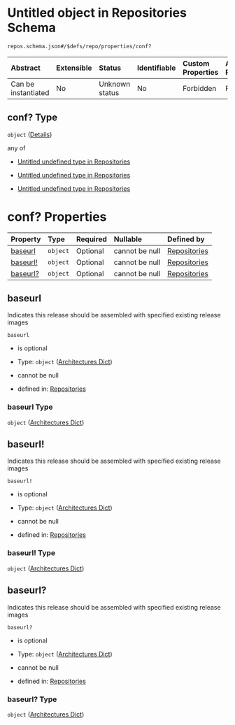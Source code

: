 # Untitled object in Repositories Schema

```txt
repos.schema.json#/$defs/repo/properties/conf?
```



| Abstract            | Extensible | Status         | Identifiable | Custom Properties | Additional Properties | Access Restrictions | Defined In                                                             |
| :------------------ | :--------- | :------------- | :----------- | :---------------- | :-------------------- | :------------------ | :--------------------------------------------------------------------- |
| Can be instantiated | No         | Unknown status | No           | Forbidden         | Forbidden             | none                | [repos.schema.json\*](../out/repos.schema.json "open original schema") |

## conf? Type

`object` ([Details](repos-defs-repo-properties-conf.md))

any of

*   [Untitled undefined type in Repositories](repos-defs-repo-properties-conf-anyof-0.md "check type definition")

*   [Untitled undefined type in Repositories](repos-defs-repo-properties-conf-anyof-1.md "check type definition")

*   [Untitled undefined type in Repositories](repos-defs-repo-properties-conf-anyof-2.md "check type definition")

# conf? Properties

| Property               | Type     | Required | Nullable       | Defined by                                                                                                                                  |
| :--------------------- | :------- | :------- | :------------- | :------------------------------------------------------------------------------------------------------------------------------------------ |
| [baseurl](#baseurl)    | `object` | Optional | cannot be null | [Repositories](assembly_basis-properties-architectures-dict-2.md "arches_dict.schema.json#/$defs/repo/properties/conf/properties/baseurl")  |
| [baseurl!](#baseurl-1) | `object` | Optional | cannot be null | [Repositories](assembly_basis-properties-architectures-dict-2.md "arches_dict.schema.json#/$defs/repo/properties/conf/properties/baseurl!") |
| [baseurl?](#baseurl-2) | `object` | Optional | cannot be null | [Repositories](assembly_basis-properties-architectures-dict-2.md "arches_dict.schema.json#/$defs/repo/properties/conf/properties/baseurl?") |

## baseurl

Indicates this release should be assembled with specified existing release images

`baseurl`

*   is optional

*   Type: `object` ([Architectures Dict](assembly_basis-properties-architectures-dict-2.md))

*   cannot be null

*   defined in: [Repositories](assembly_basis-properties-architectures-dict-2.md "arches_dict.schema.json#/$defs/repo/properties/conf/properties/baseurl")

### baseurl Type

`object` ([Architectures Dict](assembly_basis-properties-architectures-dict-2.md))

## baseurl!

Indicates this release should be assembled with specified existing release images

`baseurl!`

*   is optional

*   Type: `object` ([Architectures Dict](assembly_basis-properties-architectures-dict-2.md))

*   cannot be null

*   defined in: [Repositories](assembly_basis-properties-architectures-dict-2.md "arches_dict.schema.json#/$defs/repo/properties/conf/properties/baseurl!")

### baseurl! Type

`object` ([Architectures Dict](assembly_basis-properties-architectures-dict-2.md))

## baseurl?

Indicates this release should be assembled with specified existing release images

`baseurl?`

*   is optional

*   Type: `object` ([Architectures Dict](assembly_basis-properties-architectures-dict-2.md))

*   cannot be null

*   defined in: [Repositories](assembly_basis-properties-architectures-dict-2.md "arches_dict.schema.json#/$defs/repo/properties/conf/properties/baseurl?")

### baseurl? Type

`object` ([Architectures Dict](assembly_basis-properties-architectures-dict-2.md))
